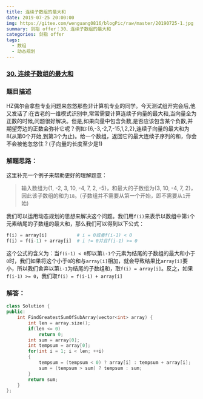 ```yaml
---
title: 连续子数组的最大和
date: 2019-07-25 20:00:00
img: https://gitee.com/wenguang0816/blogPic/raw/master/20190725-1.jpg
summary: 剑指 offer：30、连续子数组的最大和
categories: 剑指 offer
tags:
  - 数组
  - 动态规划
---
```

### [30\. 连续子数组的最大和](https://www.nowcoder.com/practice/459bd355da1549fa8a49e350bf3df484?tpId=13&tqId=11183&tPage=1&rp=1&ru=/ta/coding-interviews&qru=/ta/coding-interviews/question-ranking)

### 题目描述
HZ偶尔会拿些专业问题来忽悠那些非计算机专业的同学。今天测试组开完会后,他又发话了:在古老的一维模式识别中,常常需要计算连续子向量的最大和,当向量全为正数的时候,问题很好解决。但是,如果向量中包含负数,是否应该包含某个负数,并期望旁边的正数会弥补它呢？例如:{6,-3,-2,7,-15,1,2,2},连续子向量的最大和为8(从第0个开始,到第3个为止)。给一个数组，返回它的最大连续子序列的和，你会不会被他忽悠住？(子向量的长度至少是1)

### 解题思路：
这里补充一个例子来帮助更好的理解题意：
> 输入数组为{1, -2, 3, 10, -4, 7, 2, -5}，和最大的子数组为{3, 10, -4, 7, 2}，因此该子数组的和为`18`。(子数组并不需要从第一个开始，即不需要从`1`开始)

我们可以运用动态规划的思想来解决这个问题。我们用`f(i)`来表示以数组中第`i`个元素结尾的子数组的最大和，那么我们可以得到以下公式：
  ```python
  f(i) = array[i]           # i = 0或者f(i-1) < 0
  f(i) = f(i-1) + array[i]  # i != 0并且f(i-1) >= 0
  ```
  这个公式的含义为：当`f(i-1) < 0`即以第`i-1`个元素为结尾的子数组的最大和小于`0`时，我们如果将这个小于`0`的和与`array[i]`相加，就会导致结果比`array[i]`要小，所以我们舍弃以第`i-1`为结尾的子数组和，取`f(i) = array[i]`。反之，如果`f(i-1) >= 0`，我们取`f(i) = f(i-1) + array[i]`


### 解答：
```cpp
class Solution {
public:
    int FindGreatestSumOfSubArray(vector<int> array) {
        int len = array.size();
        if(len <= 0)
            return 0;
        int sum = array[0];
        int tempsum = array[0];
        for(int i = 1; i < len; ++i)
        {
            tempsum = (tempsum < 0) ? array[i] : tempsum + array[i];
            sum = (tempsum > sum) ? tempsum : sum;
        }
        return sum;
    }
};
```
